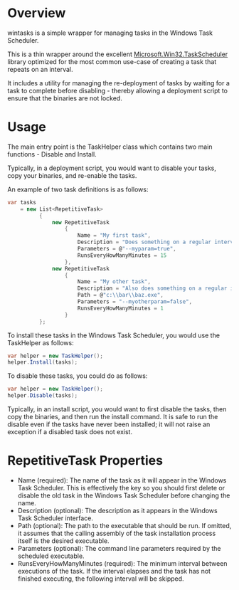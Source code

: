 Overview
========

wintasks is a simple wrapper for managing tasks in the Windows Task Scheduler. 

This is a thin wrapper around the excellent [Microsoft.Win32.TaskScheduler](http://taskscheduler.codeplex.com/) library optimized for the most common use-case of creating a task that repeats on an interval.

It includes a utility for managing the re-deployment of tasks by waiting for a task to complete before disabling - thereby allowing a deployment script to ensure that the binaries are not locked.

Usage
=====

The main entry point is the TaskHelper class which contains two main functions - Disable and Install.

Typically, in a deployment script, you would want to disable your tasks, copy your binaries, and re-enable the tasks.

An example of two task definitions is as follows:

```c#
var tasks
    = new List<RepetitiveTask>
          {
              new RepetitiveTask
                  {
                      Name = "My first task",
                      Description = "Does something on a regular interval.",
                      Parameters = @"--myparam=true",
                      RunsEveryHowManyMinutes = 15
                  },
              new RepetitiveTask
                  {
                      Name = "My other task",
                      Description = "Also does something on a regular interval.",
                      Path = @"c:\\bar\\baz.exe",
                      Parameters = "--myotherparam=false",
                      RunsEveryHowManyMinutes = 1
                  }
          };
```

To install these tasks in the Windows Task Scheduler, you would use the TaskHelper as follows:
```c#
var helper = new TaskHelper();
helper.Install(tasks);
```
To disable these tasks, you could do as follows:
```c#
var helper = new TaskHelper();
helper.Disable(tasks);
```

Typically, in an install script, you would want to first disable the tasks, then copy the binaries, and then run the install command. It is safe to run the disable even if the tasks have never been installed; it will not raise an exception if a disabled task does not exist.

RepetitiveTask Properties
=========================
- Name (required): The name of the task as it will appear in the Windows Task Scheduler. This is effectively the key so you should first delete or disable the old task in the Windows Task Scheduler before changing the name.
- Description (optional): The description as it appears in the Windows Task Scheduler interface.
- Path (optional): The path to the executable that should be run. If omitted, it assumes that the calling assembly of the task installation process itself is the desired executable.
- Parameters (optional): The command line parameters required by the scheduled executable.
- RunsEveryHowManyMinutes (required): The minimum interval between executions of the task. If the interval elapses and the task has not finished executing, the following interval will be skipped.


